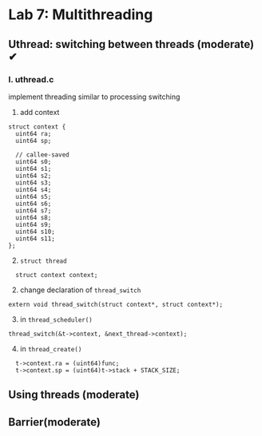 # Lab 7: Multithreading
## Uthread: switching between threads (moderate) ✔
### I. uthread.c
implement threading similar to processing switching
1. add context
```
struct context {
  uint64 ra;
  uint64 sp;

  // callee-saved
  uint64 s0;
  uint64 s1;
  uint64 s2;
  uint64 s3;
  uint64 s4;
  uint64 s5;
  uint64 s6;
  uint64 s7;
  uint64 s8;
  uint64 s9;
  uint64 s10;
  uint64 s11;
};
```
2. `struct thread`
```
  struct context context;
```
2. change declaration of `thread_switch`
```
extern void thread_switch(struct context*, struct context*);
```
3. in `thread_scheduler()`
```
thread_switch(&t->context, &next_thread->context);
```
4. in `thread_create()`
```
  t->context.ra = (uint64)func;
  t->context.sp = (uint64)t->stack + STACK_SIZE;
```
## Using threads (moderate)
## Barrier(moderate)